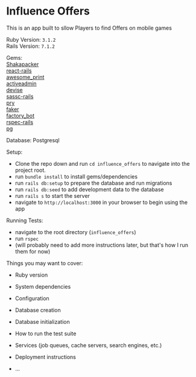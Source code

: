 # Influence Offers

This is an app built to sllow Players to find Offers on mobile games

Ruby Version: `3.1.2`  
Rails Version: `7.1.2`

Gems:  
[Shakapacker](https://github.com/shakacode/shakapacker)  
[react-rails](https://github.com/reactjs/react-rails)  
[awesome_print](https://github.com/awesome-print/awesome_print)  
[activeadmin](https://activeadmin.info/index.html)  
[devise](https://github.com/heartcombo/devise)  
[sassc-rails](https://github.com/sass/sassc-rails)  
[pry](https://github.com/pry/pry)  
[faker](https://github.com/faker-ruby/faker)  
[factory_bot](https://github.com/thoughtbot/factory_bot)  
[rspec-rails](https://github.com/rspec/rspec-rails)  
[pg](https://github.com/ged/ruby-pg)

Database:
Postgresql

Setup:
 - Clone the repo down and run `cd influence_offers` to navigate into the project root.
 - run `bundle install` to install gems/dependencies
 - run `rails db:setup` to prepare the database and run migrations
 - run `rails db:seed` to add development data to the database
 - run `rails s` to start the server
 - navigate to `http://localhost:3000` in your browser to begin using the app

Running Tests:
- navigate to the root directory (`influence_offers`)
- run `rspec`
- (will probably need to add more instructions later, but that's how I run them for now)


Things you may want to cover:

* Ruby version

* System dependencies

* Configuration

* Database creation

* Database initialization

* How to run the test suite

* Services (job queues, cache servers, search engines, etc.)

* Deployment instructions

* ...

